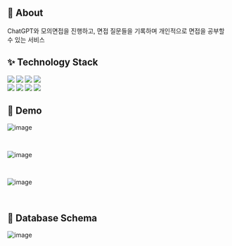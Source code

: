 ## 🎠 About
ChatGPT와 모의면접을 진행하고, 면접 질문들을 기록하며 개인적으로 면접을 공부할 수 있는 서비스

## ✨ Technology Stack

<img src="https://img.shields.io/badge/Spring Boot-6DB33F?style=plastic-square&logo=Spring Boot&logoColor=white"/> <img src="https://img.shields.io/badge/JAVA%2017-%23007396"> <img src="https://img.shields.io/badge/Spring Security-6DB33F?style=plastic-square&logo=Spring Security&logoColor=white"/> <img src="https://img.shields.io/badge/Thymeleaf-005F0F?style=plastic-square&logo=Thymeleaf&logoColor=white">
<br>
<img src="https://img.shields.io/badge/Gradle-02303A?style=plastic-square&logo=Gradle&logoColor=white"/> <img src="https://img.shields.io/badge/Session-000000?style=plastic-square&logo=Session&logoColor=white"> <img src="https://img.shields.io/badge/MySQL-4479A1?style=plastic-square&logo=MySQL&logoColor=white"> <img src="https://img.shields.io/badge/Redis-DC382D?style=plastic-square&logo=redis&logoColor=white">

## 👀 Demo
![image](https://github.com/Jang990/Gpterview/assets/88225377/51cdd10b-8066-4880-96bf-0cc93febcaf6)


<br>

![image](https://github.com/Jang990/Gpterview/assets/88225377/c14e79cb-6a21-478e-832f-e560cccbd42f)


<br>

![image](https://github.com/Jang990/Gpterview/assets/88225377/ae8b015c-73b0-4b4e-9f10-c1084b7a79b3)


<br>

## 📃 Database Schema

![image](https://github.com/Jang990/Gpterview/assets/88225377/b59ec8bf-cf72-4e1d-a679-da02ef0e9045)



<br>
